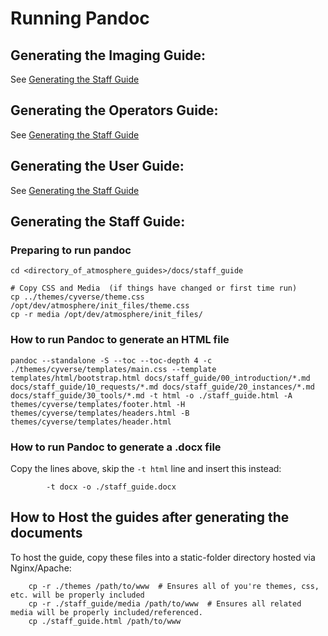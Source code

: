 # Running Pandoc

## Generating the Imaging Guide:
  See [Generating the Staff Guide](#staff_guide)

## Generating the Operators Guide:
  See [Generating the Staff Guide](#staff_guide)

## Generating the User Guide:
  See [Generating the Staff Guide](#staff_guide)

## Generating the Staff Guide:
  <a name="staff_guide"></a>

### Preparing to run pandoc

```
cd <directory_of_atmosphere_guides>/docs/staff_guide

# Copy CSS and Media  (if things have changed or first time run)
cp ../themes/cyverse/theme.css /opt/dev/atmosphere/init_files/theme.css
cp -r media /opt/dev/atmosphere/init_files/
```

### How to run Pandoc to generate an HTML file
```
pandoc --standalone -S --toc --toc-depth 4 -c ./themes/cyverse/templates/main.css --template templates/html/bootstrap.html docs/staff_guide/00_introduction/*.md docs/staff_guide/10_requests/*.md docs/staff_guide/20_instances/*.md docs/staff_guide/30_tools/*.md -t html -o ./staff_guide.html -A themes/cyverse/templates/footer.html -H themes/cyverse/templates/headers.html -B themes/cyverse/templates/header.html
```

### How to run Pandoc to generate a .docx file
Copy the lines above, skip the `-t html` line and insert this instead:

```
        -t docx -o ./staff_guide.docx
```

## How to Host the guides after generating the documents
  <a name="hosting_guide"></a>
To host the guide, copy these files into a static-folder directory hosted via Nginx/Apache:
```
    cp -r ./themes /path/to/www  # Ensures all of you're themes, css, etc. will be properly included
    cp -r ./staff_guide/media /path/to/www  # Ensures all related media will be properly included/referenced.
    cp ./staff_guide.html /path/to/www
```

